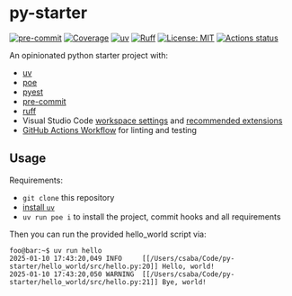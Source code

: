 # py-starter

[![pre-commit](https://img.shields.io/badge/pre--commit-enabled-brightgreen?logo=pre-commit)](https://github.com/pre-commit/pre-commit)
[![Coverage](https://img.shields.io/static/v1?label=🐍+pytest-cov&message=100%&color=2ea44f)](https://pypi.org/project/pytest-cov/)
[![uv](https://img.shields.io/endpoint?url=https://raw.githubusercontent.com/astral-sh/uv/main/assets/badge/v0.json)](https://github.com/astral-sh/uv)
[![Ruff](https://img.shields.io/endpoint?url=https://raw.githubusercontent.com/astral-sh/ruff/main/assets/badge/v2.json)](https://github.com/astral-sh/ruff)
[![License: MIT](https://img.shields.io/badge/License-MIT-yellow.svg)](https://opensource.org/licenses/MIT)
[![Actions status](https://github.com/szilvesztercsab/py-starter/actions/workflows/ci.yaml/badge.svg?branch=main)](https://github.com/szilvesztercsab/py-starter/actions)

An opinionated python starter project with:

- [uv](https://docs.astral.sh/uv)
- [poe](https://poethepoet.natn.io)
- [pyest](https://pytest.org)
- [pre-commit](https://pre-commit.com)
- [ruff](https://docs.astral.sh/ruff)
- Visual Studio Code [workspace settings](https://code.visualstudio.com/docs/getstarted/settings#_workspace-settings)
  and [recommended extensions](https://code.visualstudio.com/docs/editor/extension-marketplace#_workspace-recommended-extensions)
- [GitHub Actions Workflow](https://docs.github.com/en/actions)
  for linting and testing

## Usage

Requirements:

- `git clone` this repository
- [install `uv`](https://docs.astral.sh/uv/getting-started/installation/)
- `uv run poe i` to install the project, commit hooks and all requirements

Then you can run the provided hello_world script via:

<!-- markdownlint-disable line-length -->
```console
foo@bar:~$ uv run hello
2025-01-10 17:43:20,049 INFO     [[/Users/csaba/Code/py-starter/hello_world/src/hello.py:20]] Hello, world!
2025-01-10 17:43:20,050 WARNING  [[/Users/csaba/Code/py-starter/hello_world/src/hello.py:21]] Bye, world!
```
<!-- markdownlint-enable line-length -->

<!-- TODO: add more documentation on usage, customization, etc. -->
<!-- TODO: add documentation generation -->
<!-- TODO: add templating support -->
<!-- TODO: add dockerfile -->
<!-- TODO: add ... -->
